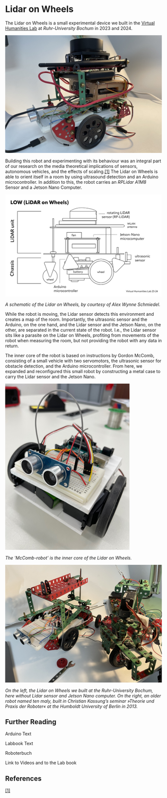 # Lidar on Wheels

The Lidar on Wheels is a small experimental device we built in the [Virtual Humanities Lab](https://vhl.blogs.ruhr-uni-bochum.de/) at _Ruhr-University Bochum_ in 2023 and 2024.

<img src = "/thn-EXP-LIDAR-8-Carrier-full-payload-ready-to-go.jpeg?raw=true" width = "600" title = "A schematic of the Lidar on Wheels, created by and by courtesy of Alex Wynne Schmiedel." alt = "A black and white schematic of the Lidar on Wheels, created by and by courtesy of Alex Wynne Schmiedel."/>

Building this robot and experimenting with its behaviour was an integral part of our research on the media theoretical implications of sensors, autonomous vehicles, and the effects of scaling.[[1]](#_ftn1) The Lidar on Wheels is able to orient itself in a room by using ultrasound detection and an Arduino microcontroller. In addition to this, the robot carries an _RPLidar A1M8_ Sensor and a Jetson Nano Computer.

<img src = "/Abb. 4.3 Schema des LoW-Roboters in Seitenansicht.jpg?raw=true" width = "600" title = "A schematic of the Lidar on Wheels, created by and by courtesy of Alex Wynne Schmiedel." alt = "A black and white schematic of the Lidar on Wheels, created by and by courtesy of Alex Wynne Schmiedel."/>

_A schematic of the Lidar on Wheels, by courtesy of Alex Wynne Schmiedel._

While the robot is moving, the Lidar sensor detects this environment and creates a map of the room. Importantly, the ultrasonic sensor and the Arduino, on the one hand, and the Lidar sensor and the Jetson Nano, on the other, are separated in the current state of the robot. I.e., the Lidar sensor sits like a parasite on the Lidar on Wheels, profiting from movements of the robot when measuring the room, but not providing the robot with any data in return.

The inner core of the robot is based on instructions by Gordon McComb, consisting of a small vehicle with two servomotors, the ultrasonic sensor for obstacle detection, and the Arduino microcontroller. From here, we expanded and reconfigured this small robot by constructing a metal case to carry the Lidar sensor and the Jetson Nano.

<img src = "/18-als-thn-IMG_9466-cover-mccomb-ultrasound-posing.jpg?raw=true" width = "400" title = "The 'McComb-robot' is the inner core of the Lidar on Wheels." alt = "A small DIY robot with two ultrasonic sensors at the front looking like eyes."/>

_The 'McComb-robot' is the inner core of the Lidar on Wheels._

<img src = "/28-thn-Lidar-carrier-old-and-new.jpeg?raw=true" width = "600" title = "On the left, the Lidar on Wheels we built at the Ruhr-University Bochum, here without Lidar sensor and Jetson Nano computer. On the right, an older robot named ten maly, built in Christian Kassung’s seminar »Theorie und Praxis der Roboter« at the Humboldt University of Berlin in 2013." alt = "Two DIY robots made from green and red metal parts."/>

_On the left, the Lidar on Wheels we built at the Ruhr-University Bochum, here without Lidar sensor and Jetson Nano computer. On the right, an older robot named ten maly, built in Christian Kassung’s seminar »Theorie und Praxis der Roboter« at the Humboldt University of Berlin in 2013._

## Further Reading

Arduino Text

Labbook Text

Roboterbuch

Link to Videos and to the Lab book

## References

[[1]](#_ftnref1)
